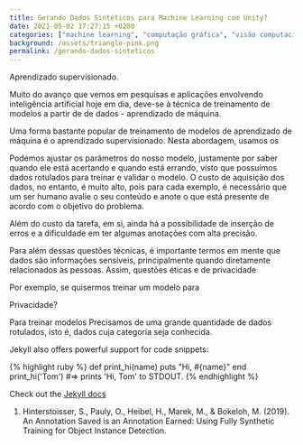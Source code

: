 ```yaml
---
title: Gerando Dados Sintéticos para Machine Learning com Unity?
date: 2021-05-02 17:27:15 +0200
categories: ["machine learning", "computação gráfica", "visão computacional", "dados sintéticos", "IMPA"]
background: /assets/triangle-pink.png
permalink: /gerando-dados-sinteticos
---
```


Aprendizado supervisionado.

Muito do avanço que vemos em pesquisas e aplicações envolvendo inteligência artificial hoje em dia, deve-se à técnica de treinamento de modelos a partir de de dados - aprendizado de máquina.

Uma forma bastante popular de treinamento de modelos de aprendizado de máquina é o aprendizado supervisionado. Nesta abordagem, usamos os

Podemos ajustar os parâmetros do nosso modelo, justamente por saber quando ele está acertando e quando está errando, visto que possuímos dados rotulados para treinar e validar o modelo. O custo de aquisição dos dados, no entanto, é muito alto, pois para cada exemplo, é necessário que um ser humano avalie o seu conteúdo e anote o que está presente de acordo com o objetivo do problema.

Além do custo da tarefa, em si, ainda há a possibilidade de inserção de erros e a dificuldade em ter algumas anotações com alta precisão. 

Para além dessas questões técnicas, é importante termos em mente que dados são informações sensíveis, principalmente quando diretamente relacionados às pessoas. Assim, questões éticas e de privacidade 



Por exemplo, se quisermos treinar um modelo para 



Privacidade?

Para treinar modelos Precisamos de uma grande quantidade de dados rotulados, isto é, dados cuja categoria seja conhecida. 


Jekyll also offers powerful support for code snippets:

{% highlight ruby %}
def print_hi(name)
  puts "Hi, #{name}"
end
print_hi('Tom')
#=> prints 'Hi, Tom' to STDOUT.
{% endhighlight %}

Check out the [Jekyll docs][Hinterstoisser-2019]

1. Hinterstoisser, S., Pauly, O., Heibel, H., Marek, M., & Bokeloh, M. (2019). An Annotation Saved is an Annotation Earned: Using Fully Synthetic Training for Object Instance Detection.

[Hinterstoisser-2019]: https://arxiv.org/abs/1902.09967
[jekyll-gh]:   https://github.com/jekyll/jekyll
[jekyll-talk]: https://talk.jekyllrb.com/